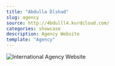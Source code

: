 ```yaml
---
title: "Abdulla Dlshad"
slug: agency
source: http://4bdulll4.kurdcloud.com/
categories: showcase
description: Agency Website
template: "Agency"
---
```


<img src="/assets/img/showcase/abdulla.jpg" class="img-responsive" alt="International Agency Website">